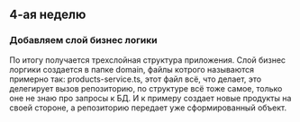## 4-ая неделю

### Добавляем слой бизнес логики
По итогу получается трехслойная структура приложения. Слой бизнес лоргики создается в папке domain, файлы котрого называются примерно так: products-service.ts, этот файл всё, что делает, это делегирует вызов репозиторию, по структуре всё тоже самое, только оне не знаю про запросы к БД. И к примеру создает новые продукты на своей стороне, а репозиторию передает уже сформированный объект.